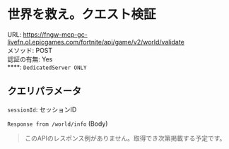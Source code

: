 # 世界を救え。クエスト検証

URL: https://fngw-mcp-gc-livefn.ol.epicgames.com/fortnite/api/game/v2/world/validate \
メソッド: POST \
認証の有無: Yes \
****: `DedicatedServer ONLY`

## クエリパラメータ

`sessionId`: セッションID

`Response from /world/info` (Body)

>このAPIのレスポンス例がありません。取得でき次第掲載する予定です。
